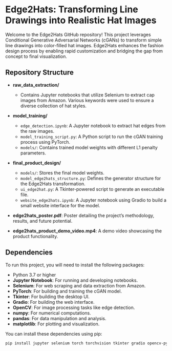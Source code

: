 # Edge2Hats: Transforming Line Drawings into Realistic Hat Images

Welcome to the Edge2Hats GitHub repository! This project leverages Conditional Generative Adversarial Networks (cGANs) to transform simple line drawings into color-filled hat images. Edge2Hats enhances the fashion design process by enabling rapid customization and bridging the gap from concept to final visualization.

## Repository Structure

- **raw_data_extraction/**
  - Contains Jupyter notebooks that utilize Selenium to extract cap images from Amazon. Various keywords were used to ensure a diverse collection of hat styles.
  
- **model_training/**
  - `edge_detection.ipynb`: A Jupyter notebook to extract hat edges from the raw images.
  - `model_training_script.py`: A Python script to run the cGAN training process using PyTorch.
  - `models/`: Contains trained model weights with different L1 penalty parameters.

- **final_product_design/**
  - `models/`: Stores the final model weights.
  - `model_edge2hats_structure.py`: Defines the generator structure for the Edge2Hats transformation.
  - `ui_edge2hat.py`: A Tkinter-powered script to generate an executable file.
  - `website_edge2hats.ipynb`: A Jupyter notebook using Gradio to build a small website interface for the model.
  
- **edge2hats_poster.pdf**: Poster detailing the project’s methodology, results, and future potential.
- **edge2hats_product_demo_video.mp4**: A demo video showcasing the product functionality.

## Dependencies

To run this project, you will need to install the following packages:

- Python 3.7 or higher
- **Jupyter Notebook**: For running and developing notebooks.
- **Selenium**: For web scraping and data extraction from Amazon.
- **PyTorch**: For building and training the cGAN model.
- **Tkinter**: For building the desktop UI.
- **Gradio**: For building the web interface.
- **OpenCV**: For image processing tasks like edge detection.
- **numpy**: For numerical computations.
- **pandas**: For data manipulation and analysis.
- **matplotlib**: For plotting and visualization.

You can install these dependencies using pip:

```bash
pip install jupyter selenium torch torchvision tkinter gradio opencv-python numpy pandas matplotlib
